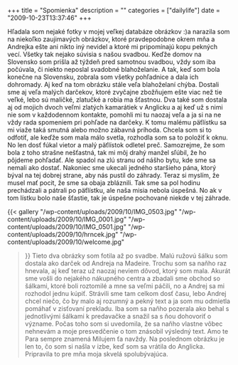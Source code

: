 +++
title = "Spomienka"
description = ""
categories = ["dailylife"]
date = "2009-10-23T13:37:46"
+++

Hľadala som nejaké fotky v mojej veľkej databáze obrázkov :)a narazila som na niekoľko zaujimavých
obrázkov, ktoré pravdepodobne okrem mňa a Andrejka ešte ani nikto iný nevidel a ktoré mi
pripomínajú kopu pekných vecí. Všetky tak nejako súvisia s našou svadbou. Keďže domov na Slovensko som prišla až týždeň pred
samotnou svadbou, vždy som iba počúvala, či niekto neposlal svadobné blahoželanie. A tak, keď som
bola konečne na Slovensku, zobrala som všetky pohľadnice a dala ich dohromady. Aj keď na tom
obrázku stále veľa blahoželaní chýba. Dostali sme aj veľa malých darčekov, ktoré zvyčajne zbožňujem
ešte viac než tie veľké, lebo sú maličké, zlatučké a robia ma šťastnou. Dva také som dostala aj od
mojich dvoch veľmi zlatých kamarátiek v Anglicku a aj keď už s nimi nie som v každodennom kontakte,
pomohli mi tu naozaj veľa a ja si na ne vždy rada spomeniem pri pohľade na darčeky. K tomu malému
päťlístku sa mi viaže taká smutná alebo možno zábavná príhoda. Chcela som si to odfotiť, ale keďže
som mala málo svetla, rozhodla som sa to položiť k oknu. No len dosť fúkal vietor a malý päťlístok
odletel preč. Samozrejme, že som bola z toho strašne nešťastná, tak mi môj drahý manžel sľúbil, že
ho pôjdeme pohľadať. Ale spadol na zlú stranu od nášho bytu, kde sme sa nemali ako dostať. Nakoniec
sme ukecali jedného staršieho pána, ktorý býval na tej dobrej strane, aby nás pustil do záhrady.
Teraz si myslím, že musel mať pocit, že sme sa obaja zbláznili. Tak sme sa pol hodinu prechádzali a
pátrali po päťlístku, ale naša misia nebola úspešná. No ak v tom lístku bolo naše šťastie, tak je
úspešne pochované niekde v tej záhrade.

{{< gallery
    "/wp-content/uploads/2009/10/IMG_0503.jpg"
    "/wp-content/uploads/2009/10/IMG_0001.jpg"
    "/wp-content/uploads/2009/10/IMG_0501.jpg"
    "/wp-content/uploads/2009/10/hrncek.jpg"
    "/wp-content/uploads/2009/10/welcome.jpg"
>}}
Tieto dva obrázky som fotila až po svadbe. Malú ružovú šálku som dostala ako darček od Andreja na
Madeire. Trochu som sa naňho raz hnevala, aj keď teraz už naozaj neviem dôvod, ktorý som mala.
Akurát sme vošli do nejakého nákupného centra a zbadali sme obchod so šálkami, ktoré boli roztomilé
a mne sa veľmi páčili, no a Andrej sa mi rozhodol jednu kúpiť. Strávili sme tam celkom dosť času,
lebo Andrej chcel niečo, čo by malo aj rozumný a pekný text a ja som mu odmietla pomáhať v
zisťovaní prekladu. Iba som sa naňho pozerala ako behal s jednotlivými šálkami k predavačke a
snažil sa s ňou dohovoriť o význame. Počas toho som si uvedomila, že sa naňho vlastne vôbec
nehnevám a moje presvedčenie o tom znásobil výsledný text. Amo te Para sempre znamená Milujem ťa
navždy. Na poslednom obrázku je len to, čo som si našla v izbe, keď som sa vrátila do Anglicka.
Pripravila to pre mňa moja skvelá spolubývajúca.
